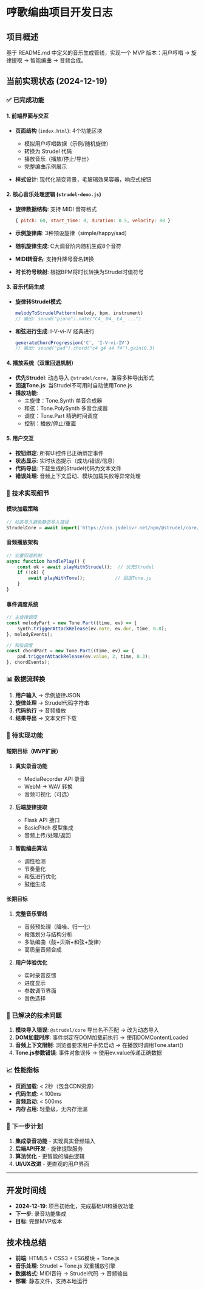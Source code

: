 # 哼歌编曲项目开发日志

## 项目概述
基于 README.md 中定义的音乐生成管线，实现一个 MVP 版本：用户哼唱 → 旋律提取 → 智能编曲 → 音频合成。

## 当前实现状态 (2024-12-19)

### ✅ 已完成功能

#### 1. 前端界面与交互
- **页面结构** (`index.html`): 4个功能区块
  - 模拟用户哼唱数据（示例/随机旋律）
  - 转换为 Strudel 代码
  - 播放音乐（播放/停止/导出）
  - 完整编曲示例展示

- **样式设计**: 现代化渐变背景，毛玻璃效果容器，响应式按钮

#### 2. 核心音乐处理逻辑 (`strudel-demo.js`)
- **旋律数据结构**: 支持 MIDI 音符格式
  ```javascript
  { pitch: 60, start_time: 0, duration: 0.5, velocity: 80 }
  ```

- **示例旋律库**: 3种预设旋律（simple/happy/sad）
- **随机旋律生成**: C大调音阶内随机生成8个音符
- **MIDI转音名**: 支持升降号音名转换
- **时长符号映射**: 根据BPM将时长转换为Strudel时值符号

#### 3. 音乐代码生成
- **旋律转Strudel模式**: 
  ```javascript
  melodyToStrudelPattern(melody, bpm, instrument)
  // 输出: sound("piano").note("C4_ D4_ E4_ ...")
  ```

- **和弦进行生成**: I-V-vi-IV 经典进行
  ```javascript
  generateChordProgression('C', 'I-V-vi-IV')
  // 输出: sound("pad").chord("c4 g4 a4 f4").gain(0.3)
  ```

#### 4. 播放系统（双重回退机制）
- **优先Strudel**: 动态导入 `@strudel/core`，兼容多种导出形式
- **回退Tone.js**: 当Strudel不可用时自动使用Tone.js
- **播放功能**: 
  - 主旋律：Tone.Synth 单音合成器
  - 和弦：Tone.PolySynth 多音合成器
  - 调度：Tone.Part 精确时间调度
  - 控制：播放/停止/重置

#### 5. 用户交互
- **按钮绑定**: 所有UI控件已正确绑定事件
- **状态显示**: 实时状态提示（成功/错误/信息）
- **代码导出**: 下载生成的Strudel代码为文本文件
- **错误处理**: 音频上下文启动、模块加载失败等异常处理

### 🔧 技术实现细节

#### 模块加载策略
```javascript
// 动态导入避免静态导入错误
StrudelCore = await import('https://cdn.jsdelivr.net/npm/@strudel/core/+esm');
```

#### 音频播放架构
```javascript
// 双重回退机制
async function handlePlay() {
    const ok = await playWithStrudel();  // 优先Strudel
    if (!ok) {
        await playWithTone();           // 回退Tone.js
    }
}
```

#### 事件调度系统
```javascript
// 主旋律调度
const melodyPart = new Tone.Part((time, ev) => {
    synth.triggerAttackRelease(ev.note, ev.dur, time, 0.8);
}, melodyEvents);

// 和弦调度
const chordPart = new Tone.Part((time, ev) => {
    pad.triggerAttackRelease(ev.value, 2, time, 0.3);
}, chordEvents);
```

### 📊 数据流转换

1. **用户输入** → 示例旋律JSON
2. **旋律处理** → Strudel代码字符串
3. **代码执行** → 音频播放
4. **结果导出** → 文本文件下载

### 🚧 待实现功能

#### 短期目标（MVP扩展）
1. **真实录音功能**
   - MediaRecorder API 录音
   - WebM → WAV 转换
   - 音频可视化（可选）

2. **后端旋律提取**
   - Flask API 接口
   - BasicPitch 模型集成
   - 音频上传/处理/返回

3. **智能编曲算法**
   - 调性检测
   - 节奏量化
   - 和弦进行优化
   - 鼓组生成

#### 长期目标
1. **完整音乐管线**
   - 音频预处理（降噪、归一化）
   - 段落划分与结构分析
   - 多轨编曲（鼓+贝斯+和弦+旋律）
   - 高质量音频合成

2. **用户体验优化**
   - 实时录音反馈
   - 进度显示
   - 参数调节界面
   - 音色选择

### 🐛 已解决的技术问题

1. **模块导入错误**: `@strudel/core` 导出名不匹配 → 改为动态导入
2. **DOM加载时序**: 事件绑定在DOM加载前执行 → 使用DOMContentLoaded
3. **音频上下文限制**: 浏览器要求用户手势启动 → 在播放时调用Tone.start()
4. **Tone.js参数错误**: 事件对象误传 → 使用ev.value传递正确数据

### 📈 性能指标

- **页面加载**: < 2秒（包含CDN资源）
- **代码生成**: < 100ms
- **音频启动**: < 500ms
- **内存占用**: 轻量级，无内存泄漏

### 🎯 下一步计划

1. **集成录音功能** - 实现真实音频输入
2. **后端API开发** - 旋律提取服务
3. **算法优化** - 更智能的编曲逻辑
4. **UI/UX改进** - 更直观的用户界面

---

## 开发时间线

- **2024-12-19**: 项目初始化，完成基础UI和播放功能
- **下一步**: 录音功能集成
- **目标**: 完整MVP版本

## 技术栈总结

- **前端**: HTML5 + CSS3 + ES6模块 + Tone.js
- **音乐处理**: Strudel + Tone.js 双重播放引擎
- **数据格式**: MIDI音符 → Strudel代码 → 音频输出
- **部署**: 静态文件，支持本地运行
